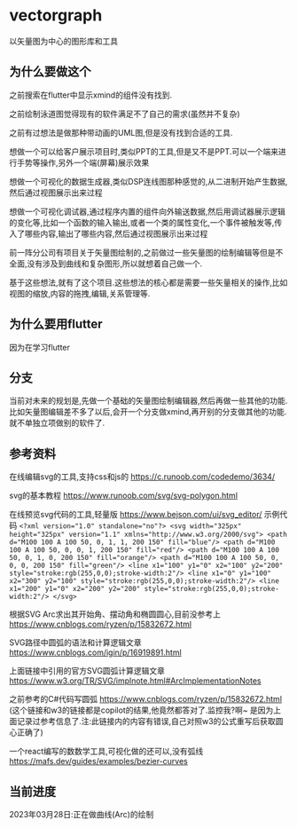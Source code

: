 # vectorgraph

以矢量图为中心的图形库和工具

## 为什么要做这个
之前搜索在flutter中显示xmind的组件没有找到.

之前绘制泳道图觉得现有的软件满足不了自己的需求(虽然并不复杂)

之前有过想法是做那种带动画的UML图,但是没有找到合适的工具.

想做一个可以给客户展示项目时,类似PPT的工具,但是又不是PPT.可以一个端来进行手势等操作,另外一个端(屏幕)展示效果

想做一个可视化的数据生成器,类似DSP连线图那种感觉的,从二进制开始产生数据,然后通过视图展示出来过程

想做一个可视化调试器,通过程序内置的组件向外输送数据,然后用调试器展示逻辑的变化等,比如一个函数的输入输出,或者一个类的属性变化,一个事件被触发等,传入了哪些内容,输出了哪些内容,然后通过视图展示出来过程

前一阵分公司有项目关于矢量图绘制的,之前做过一些矢量图的绘制编辑等但是不全面,没有涉及到曲线和复杂图形,所以就想着自己做一个.


基于这些想法,就有了这个项目.这些想法的核心都是需要一些矢量相关的操作,比如视图的缩放,内容的拖拽,编辑,关系管理等.

## 为什么要用flutter
因为在学习flutter


## 分支
当前对未来的规划是,先做一个基础的矢量图绘制编辑器,然后再做一些其他的功能.
比如矢量图编辑差不多了以后,会开一个分支做xmind,再开别的分支做其他的功能.就不单独立项做别的软件了.


## 参考资料
在线编辑svg的工具,支持css和js的
https://c.runoob.com/codedemo/3634/


svg的基本教程
https://www.runoob.com/svg/svg-polygon.html

在线预览svg代码的工具,轻量版 https://www.bejson.com/ui/svg_editor/
示例代码
`<?xml version="1.0" standalone="no"?>
<svg width="325px" height="325px" version="1.1" xmlns="http://www.w3.org/2000/svg">
  <path d="M100 100 A 100 50, 0, 1, 1, 200 150" fill="blue"/>
  <path d="M100 100 A 100 50, 0, 0, 1, 200 150" fill="red"/>
  <path d="M100 100 A 100 50, 0, 1, 0, 200 150" fill="orange"/>
  <path d="M100 100 A 100 50, 0, 0, 0, 200 150" fill="green"/>
  <line x1="100" y1="0" x2="100" y2="200"
  style="stroke:rgb(255,0,0);stroke-width:2"/>
  <line x1="0" y1="100" x2="300" y2="100"
  style="stroke:rgb(255,0,0);stroke-width:2"/>
  <line x1="200" y1="0" x2="200" y2="200"
  style="stroke:rgb(255,0,0);stroke-width:2"/>
</svg>`

根据SVG Arc求出其开始角、摆动角和椭圆圆心,目前没参考上 https://www.cnblogs.com/ryzen/p/15832672.html


SVG路径中圆弧的语法和计算逻辑文章 https://www.cnblogs.com/igin/p/16919891.html

上面链接中引用的官方SVG圆弧计算逻辑文章 https://www.w3.org/TR/SVG/implnote.html#ArcImplementationNotes

之前参考的C#代码写圆弧 https://www.cnblogs.com/ryzen/p/15832672.html (这个链接和w3的链接都是copilot的结果,他竟然都答对了.监控我?啊~ 是因为上面记录过参考信息了.注:此链接内的内容有错误,自己对照w3的公式重写后获取圆心正确了)

一个react编写的数数学工具,可视化做的还可以,没有弧线 https://mafs.dev/guides/examples/bezier-curves

## 当前进度
2023年03月28日:正在做曲线(Arc)的绘制
